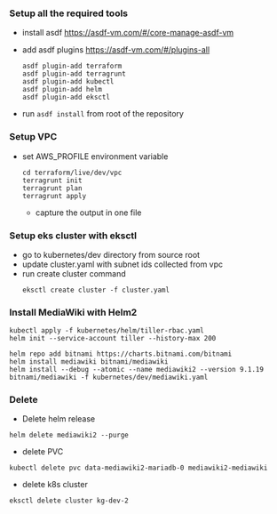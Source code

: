### Setup all the required tools
* install asdf https://asdf-vm.com/#/core-manage-asdf-vm
* add asdf plugins https://asdf-vm.com/#/plugins-all
    ```
    asdf plugin-add terraform
    asdf plugin-add terragrunt
    asdf plugin-add kubectl
    asdf plugin-add helm
    asdf plugin-add eksctl
    ```

* run `asdf install` from root of the repository

### Setup VPC
* set AWS_PROFILE environment variable
    ```
    cd terraform/live/dev/vpc
    terragrunt init
    terragrunt plan
    terragrunt apply
    ```
  * capture the output in one file
  
### Setup eks cluster with eksctl

* go to kubernetes/dev directory from source root
* update cluster.yaml with subnet ids collected from vpc
* run create cluster command
    ```
    eksctl create cluster -f cluster.yaml
    ```

### Install MediaWiki with Helm2
```
kubectl apply -f kubernetes/helm/tiller-rbac.yaml
helm init --service-account tiller --history-max 200

helm repo add bitnami https://charts.bitnami.com/bitnami
helm install mediawiki bitnami/mediawiki
helm install --debug --atomic --name mediawiki2 --version 9.1.19 bitnami/mediawiki -f kubernetes/dev/mediawiki.yaml
```

### Delete 
* Delete helm release
```
helm delete mediawiki2 --purge
```
* delete PVC 
```
kubectl delete pvc data-mediawiki2-mariadb-0 mediawiki2-mediawiki
```

* delete k8s cluster
```
eksctl delete cluster kg-dev-2
```

